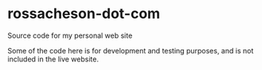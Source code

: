 # rossacheson-dot-com
Source code for my personal web site

Some of the code here is for development and testing purposes, and is not included in the live website.
